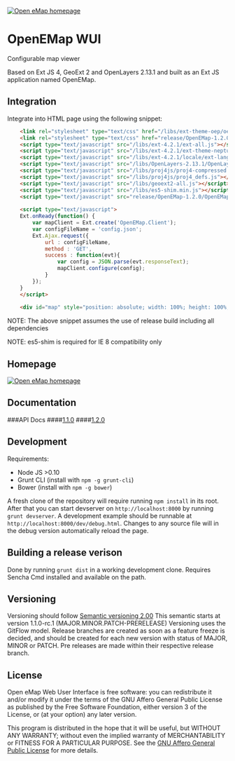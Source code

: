<a href="http://oemap.org"><img alt="Open eMap homepage" src="http://oemap.org/images/logo.png"></a>
# OpenEMap WUI

Configurable map viewer

Based on Ext JS 4, GeoExt 2 and OpenLayers 2.13.1 and built as an Ext JS application named OpenEMap.

## Integration

Integrate into HTML page using the following snippet:

```html
    <link rel="stylesheet" type="text/css" href="/libs/ext-theme-oep/oepTheme-all.css">
    <link rel="stylesheet" type="text/css" href="release/OpenEMap-1.2.0/resources/css/OpenEMap.css">  
    <script type="text/javascript" src="/libs/ext-4.2.1/ext-all.js"></script>
    <script type="text/javascript" src="/libs/ext-4.2.1/ext-theme-neptune.js"></script>
    <script type="text/javascript" src="/libs/ext-4.2.1/locale/ext-lang-sv_SE.js"></script>
    <script type="text/javascript" src="/libs/OpenLayers-2.13.1/OpenLayers.js"></script>
    <script type="text/javascript" src="/libs/proj4js/proj4-compressed.js"></script>
    <script type="text/javascript" src="/libs/proj4js/proj4_defs.js"></script>
    <script type="text/javascript" src="/libs/geoext2-all.js"></script> 
    <script type="text/javascript" src="/libs/es5-shim.min.js"></script>
    <script type="text/javascript" src="release/OpenEMap-1.2.0/OpenEMap-1.2.0-all.js"></script>
    
    <script type="text/javascript">
	Ext.onReady(function() {
	    var mapClient = Ext.create('OpenEMap.Client');
	    var configFileName = 'config.json';
		Ext.Ajax.request({
			url : configFileName,
			method : 'GET',
			success : function(evt){
				var config = JSON.parse(evt.responseText);
			    mapClient.configure(config);
			}
		});
	}
    </script>
    
	<div id="map" style="position: absolute; width: 100%; height: 100%;" class="popup"></div>
```

NOTE: The above snippet assumes the use of release build including all dependencies

NOTE: es5-shim is required for IE 8 compatibility only

## Homepage
<a href="http://oemap.org"><img alt="Open eMap homepage" src="http://oemap.org/images/logo.png"></a>

## Documentation
###API Docs 
####[1.1.0](http://oemap.org/doc/OpenEMapWebUserInterface/1.1.0/)
####[1.2.0](http://oemap.org/doc/OpenEMapWebUserInterface/1.2.0/)

## Development

Requirements:

* Node JS >0.10
* Grunt CLI (install with `npm -g grunt-cli`)
* Bower (install with `npm -g bower`)

A fresh clone of the repository will require running `npm install` in its root. After that you can start devserver on `http://localhost:8000` by running `grunt devserver`. A development example should be runnable at `http://localhost:8000/dev/debug.html`. Changes to any source file will in the debug version automatically reload the page.

## Building a release verison

Done by running `grunt dist` in a working development clone. Requires Sencha Cmd installed and available on the path.

## Versioning

Versioning should follow [Semantic versioning 2.00](http://semver.org/)
This semantic starts at version 1.1.0-rc.1 (MAJOR.MINOR.PATCH-PRERELEASE)
Versioning uses the GitFlow model. Release branches are created as soon as a feature freeze is decided, and should be created for each new version with status of MAJOR, MINOR or PATCH. Pre releases are made within their respective release branch.

## License

Open eMap Web User Interface is free software: you can redistribute it and/or modify it under the terms of the GNU Affero General Public License as published by the Free Software Foundation, either version 3 of the License, or (at your option) any later version.

This program is distributed in the hope that it will be useful, but WITHOUT ANY WARRANTY; without even the implied warranty of MERCHANTABILITY or FITNESS FOR A PARTICULAR PURPOSE.  See the [GNU Affero General Public License](http://www.gnu.org/licenses/agpl-3.0.html) for more details.
